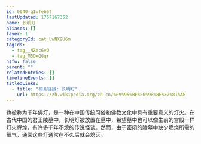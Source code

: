 ```yaml
---
id: 0040-q1wfeb5f
lastUpdated: 1757167352
name: 长明灯
aliases: []
layer: 1
categoryId: cat_LwNX9U6m
tagIds:
  - tag__NZec6vQ
  - tag_M5OxQGqr
nsfw: false
parent: ""
relatedEntries: []
timelineEvents: []
titledLinks:
  - title: "相关链接: 长明灯"
    url: https://zh.wikipedia.org/zh-cn/%E9%95%BF%E6%98%8E%E7%81%AB
---
```


也被称为千年佛灯，是一种在中国传统习俗和佛教文化中具有重要意义的灯火。在古代中国的君王陵墓中，长明灯被放置在墓中，希望墓中也可以像生前的宫殿一样灯火辉煌，有许多千年不熄的传说怪谈。然而，由于密闭的陵墓中缺少燃烧所需的氧气，通常这些灯通常在不久后就会熄灭。